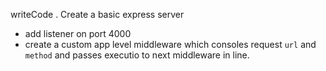 writeCode
.
Create a basic express server

- add listener on port 4000
- create a custom app level middleware which consoles request `url` and `method` and passes executio to next middleware in line.
